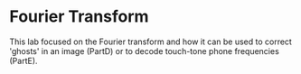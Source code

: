 # Fourier Transform
This lab focused on the Fourier transform and how it can be used to correct 'ghosts' in an image (PartD) or to decode touch-tone phone frequencies (PartE). 